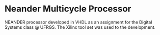 # Neander Multicycle Processor
 NEANDER processor developed in VHDL as an assignment for the Digital Systems class @ UFRGS. 
 The Xilinx tool set was used to the development.
